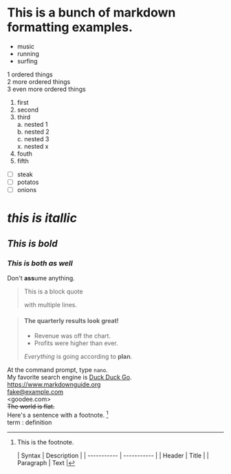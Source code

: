 # This is a bunch of markdown formatting examples.
- music
- running
- surfing

1 ordered things  
2 more ordered things<br>
3 even more ordered things  

1. first
3. second
2. third<br>
  a. nested 1  
  b. nested 2  
  c. nested 3  
  x. nested x  
1. fouth
1. fifth

- [ ] steak
- [ ] potatos
- [ ] onions

# *this is itallic*
## _This is bold_
### *This is **both** as well*

Don't **ass**ume anything.
> This is a block quote
>
> with multiple lines.  

> #### The quarterly results look great!
>
> - Revenue was off the chart.
> - Profits were higher than ever.
>
>  *Everything* is going according to **plan**.

At the command prompt, type `nano`.  
My favorite search engine is [Duck Duck Go](https://duckduckgo.com "The best search engine for privacy").  
<https://www.markdownguide.org>  
<fake@example.com><br>
<goodee.com>  
~~The world is flat.~~  
Here's a sentence with a footnote. [^1]  
term
: definition  


[^1]: This is the footnote.  

	| Syntax | Description |
| ----------- | ----------- |
| Header | Title |
| Paragraph | Text |
